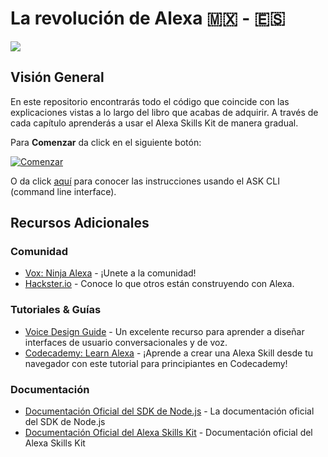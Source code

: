 # La revolución de Alexa 🇲🇽 - 🇪🇸
<img src="../Portada/JustDevice.png"/>

## Visión General

En este repositorio encontrarás todo el código que coincide con las explicaciones vistas a lo largo del libro que acabas de adquirir. A través de cada capítulo aprenderás a usar el Alexa Skills Kit de manera gradual.

Para **Comenzar** da click en el siguiente botón:

[![Comenzar](../Portada/start.gif)](../Ch_4/testskill)

O da click [aquí](https://www.npmjs.com/package/ask-cli) para conocer las instrucciones usando el ASK CLI (command line interface).

## Recursos Adicionales

### Comunidad
* [Vox: Ninja Alexa](https://www.facebook.com/groups/voxninjaalexa) - ¡Unete a la comunidad!
* [Hackster.io](https://www.hackster.io/amazon-alexa) - Conoce lo que otros están construyendo con Alexa.

### Tutoriales & Guías
* [Voice Design Guide](https://developer.amazon.com/designing-for-voice/) - Un excelente recurso para aprender a diseñar interfaces de usuario conversacionales y de voz.
* [Codecademy: Learn Alexa](https://www.codecademy.com/learn/learn-alexa) - ¡Aprende a crear una Alexa Skill desde tu navegador con este tutorial para principiantes en Codecademy!

### Documentación
* [Documentación Oficial del SDK de Node.js](https://www.npmjs.com/package/alexa-sdk) - La documentación oficial del SDK de Node.js
*  [Documentación Oficial del Alexa Skills Kit](https://developer.amazon.com/docs/ask-overviews/build-skills-with-the-alexa-skills-kit.html) - Documentación oficial del Alexa Skills Kit
